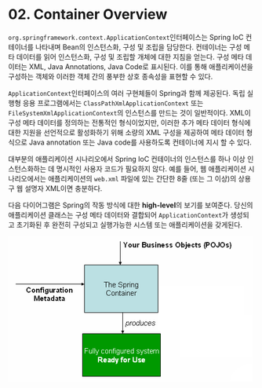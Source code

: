 # 02. Container Overview

`org.springframework.context.ApplicationContext`인터페이스는 Spring IoC 컨테이너를 나타내며 Bean의 인스턴스화, 구성 및 조립을 담당한다. 컨테이너는 구성 메타 데이터를 읽어 인스턴스화, 구성 및 조립할 개체에 대한 지침을 얻는다. 구성 메타 데이터는 XML, Java Annotations, Java Code로 표시된다. 이를 통해 애플리케이션을 구성하는 객체와 이러한 객체 간의 풍부한 상호 종속성을 표현할 수 있다.

`ApplicationContext`인터페이스의 여러 구현체들이 Spring과 함께 제공된다. 독립 실행형 응용 프로그램에서는 `ClassPathXmlApplicationContext` 또는 `FileSystemXmlApplicationContext`의 인스턴스를 만드는 것이 일반적이다. XML이 구성 메타 데이터를 정의하는 전통적인 형식이었지만, 이러한 추가 메타 데이터 형식에 대한 지원을 선언적으로 활성화하기 위해 소량의 XML 구성을 제공하여 메타 데이터 형식으로 Java annotation 또는 Java code를 사용하도록 컨테이너에 지시 할  수 있다.

대부분의 애플리케이션 시나리오에서 Spring IoC 컨테이너의 인스턴스를 하나 이상 인스턴스화하는 데 명시적인 사용자 코드가 필요하지 않다. 예를 들어, 웹 애플리케이션 시나리오에서는 애플리케이션의 `web.xml` 파일에 있는 간단한 8줄 (또는 그 이상)의 상용구 웹 설명자 XML이면 충분하다.

다음 다이어그램은 Spring의 작동 방식에 대한 **high-level**의 보기를 보여준다. 당신의 애플리케이션 클래스는 구성 메타 데이터와 결합되어 `ApplicationContext`가 생성되고 초기화된 후 완전히 구성되고 실행가능한 시스템 또는 애플리케이션을 갖게된다.

![container-magic](../Images/container-magic.png)


